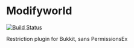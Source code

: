 # Modifyworld

[![Build Status](https://travis-ci.com/bmlzootown/Modifyworld.svg?branch=master)](https://travis-ci.com/bmlzootown/Modifyworld)

Restriction plugin for Bukkit, sans PermissionsEx

